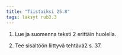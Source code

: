 ```yaml
---
title: "Tiistaiksi 25.8"
tags: läksyt rub3.3
---
```


1. Lue ja suomenna teksti 2 erittäin huolella.

2. Tee sisältöön liittyvä tehtävä2 s. 37.